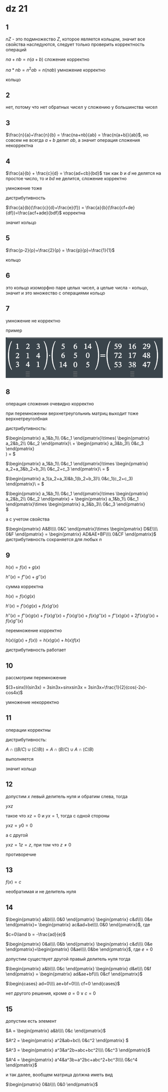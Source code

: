<script type="text/javascript"
  src="https://cdnjs.cloudflare.com/ajax/libs/mathjax/2.7.0/MathJax.js?config=TeX-AMS_CHTML">
</script>
<script type="text/x-mathjax-config">
  MathJax.Hub.Config({
    tex2jax: {
      inlineMath: [['$','$'], ['\\(','\\)']],
      processEscapes: true},
      jax: ["input/TeX","input/MathML","input/AsciiMath","output/CommonHTML"],
      extensions: ["tex2jax.js","mml2jax.js","asciimath2jax.js","MathMenu.js","MathZoom.js","AssistiveMML.js", "[Contrib]/a11y/accessibility-menu.js"],
      TeX: {
      extensions: ["AMSmath.js","AMSsymbols.js","noErrors.js","noUndefined.js"],
      equationNumbers: {
      autoNumber: "AMS"
      }
    }
  });
</script>


# dz 21

## 1

$nZ$ - это подмножество $Z$, которое является кольцом, значит все свойства наследуются, следует только проверить корректность операций

$na+nb=n(a+b)$ сложение корректно

$na * nb = n^2ab = n(nab)$ умножение корректно

кольцо
## 2

нет, потому что нет обратных чисел у сложению у большинства чисел

## 3

$\frac{n}{a}+\frac{n}{b} = \frac{na+nb}{ab} = \frac{n(a+b)}{ab}$, но совсем не всегда $a+b$ делит $ab$, а значит операция сложения некорректна

## 4

$\frac{a}{b} + \frac{c}{d} = \frac{ad+cb}{bd}$ так как $b$ и $d$ не делятся на простое число, то и  $bd$ не делится, сложение корректно

умножение тоже

дистрибутивность

$\frac{a}{b}(\frac{c}{d}+\frac{e}{f}) = \frac{a}{b}(\frac{cf+de}{df})=\frac{acf+ade}{bdf}$ корректна

значит кольцо

## 5

$\frac{p-2}{p}+\frac{2}{p} = \frac{p}{p}=\frac{1}{1}$

кольцо

## 6

это кольцо изоморфно паре целых чисел, а целые числа - кольцо, значит и это множество с операциями кольцо

## 7

умножение не корректно 

пример 

![alt text](image-3.png)

## 8

операция сложения очевидно корректно

при перемножении верхнетреугольниъ матриц выходит тоже верхнетреуголбная

дистрибутивность:

$\begin{pmatrix}
a_1&b_1\\\\
0&c_1
\end{pmatrix}\times(
    \begin{pmatrix}
a_2&b_2\\\\
0&c_2
\end{pmatrix}\ +
\begin{pmatrix}
a_3&b_3\\\\
0&c_3
\end{pmatrix}\
) = $

$\begin{pmatrix}
a_1&b_1\\\\
0&c_1
\end{pmatrix}\times
    \begin{pmatrix}
a_2+a_3&b_2+b_3\\\\
0&c_2+c_3
\end{pmatrix}\ 
 = $

 $\begin{pmatrix}
a_1(a_2+a_3)&b_1(b_2+b_3)\\\\
0&c_1(c_2+c_3)
\end{pmatrix}\  = $

$\begin{pmatrix}
a_1&b_1\\\\
0&c_1
\end{pmatrix}\times \begin{pmatrix}
a_2&b_2\\\\
0&c_2
\end{pmatrix} +
\begin{pmatrix}
a_1&b_1\\\\
0&c_1
\end{pmatrix}\times
\begin{pmatrix}
a_3&b_3\\\\
0&c_3
\end{pmatrix}\
$

а с учетом свойства

$\begin{pmatrix}
A&B\\\\
0&C
\end{pmatrix}\times
\begin{pmatrix}
D&E\\\\
0&F
\end{pmatrix} = 
\begin{pmatrix}
AD&AE+BF\\\\
0&CF
\end{pmatrix}$
дистрибутивность сохраняется для любых $n$

## 9

$h(x) = f(x)+g(x)$

$h''(x) = f''(x) + g''(x)$

сумма корректна

$h(x) = f(x)g(x)$

$h'(x) = f'(x)g(x)+ f(x)g'(x)$

$h''(x) = f''(x)g(x) + f'(x)g'(x) + f'(x)g'(x) + f(x)g''(x) = f''(x)g(x) + 2f'(x)g'(x) + f(x)g''(x)$

перемножение корректно

$h(x)(g(x)+f(x)) = h(x)g(x) + h(x)f(x)$

дистрибутивность работает

## 10

рассмотрим перемножение

$(3+sinx))(sin3x) = 3sin3x+sinxsin3x = 
3sin3x+\frac{1}{2}(cos(-2x)-cos4x)$

умножение некорректно

## 11

операции корректны

дистрибутивность:

$A\cap((B/C)\cup(C/B))=A\cap(B/C)\cup A\cap(C/B)$

выполняется

значит кольцо

## 12

допустим $x$ левый делитель нуля и обратим слева, тогда

$yxz$

такое что $xz=0$ и  $yx=1$, тогда с одной стороны

$yxz = y0=0$

а с другой

$yxz=1z=z$, при том что $z\neq 0$

противоречие

## 13

$f(x) = c$

необратимая и не делитель нуля

## 14
$\begin{pmatrix}
a&b\\\\
0&0
\end{pmatrix} 
\begin{pmatrix}
c&d\\\\
0&e
\end{pmatrix}= 
\begin{pmatrix}
ac&ad+be\\\\
0&0
\end{pmatrix}$, где

$c=0\land b = -\frac{ad}{e}$

$\begin{pmatrix}
0&a\\\\
0&b
\end{pmatrix} 
\begin{pmatrix}
c&d\\\\
0&e
\end{pmatrix}=\begin{pmatrix}
0&ae\\\\
0&be
\end{pmatrix}$, где $e=0$

допустим существует другой правый делитель нуля тогда

$\begin{pmatrix}
a&b\\\\
0&c
\end{pmatrix}
\begin{pmatrix}
d&e\\\\
0&f
\end{pmatrix} = 
\begin{pmatrix}
ad&ae+bf\\\\
0&cf
\end{pmatrix}$

$\begin{cases}
ad=0\\\\
ae+bf=0\\\\
cf=0
\end{cases}$

нет другого решения, кроме $a=0\lor c=0$

## 15


допустим есть элемент

$A = \begin{pmatrix}
a&b\\\\
0&c
\end{pmatrix}$ 

$A^2 = \begin{pmatrix}
a^2&ab+bc\\\\
0&c^2
\end{pmatrix} $

$A^3 = \begin{pmatrix}
a^3&a^2b+abc+bc^2\\\\
0&c^3
\end{pmatrix}$

$A^4 = 
\begin{pmatrix}
a^4&a^3b+a^2bc+abc^2+bc^3\\\\
0&c^4
\end{pmatrix}$

и так далее, вообщем матрица должна иметь вид

$\begin{pmatrix}
0&b\\\\
0&0
\end{pmatrix}$